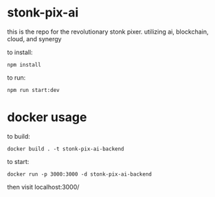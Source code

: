 # stonk-pix-ai
this is the repo for the revolutionary stonk pixer. utilizing ai, blockchain, cloud, and synergy

to install:

`npm install`

to run:

`npm run start:dev`

# docker usage
to build:

`docker build . -t stonk-pix-ai-backend`

to start:

`docker run -p 3000:3000 -d stonk-pix-ai-backend`

then visit localhost:3000/
